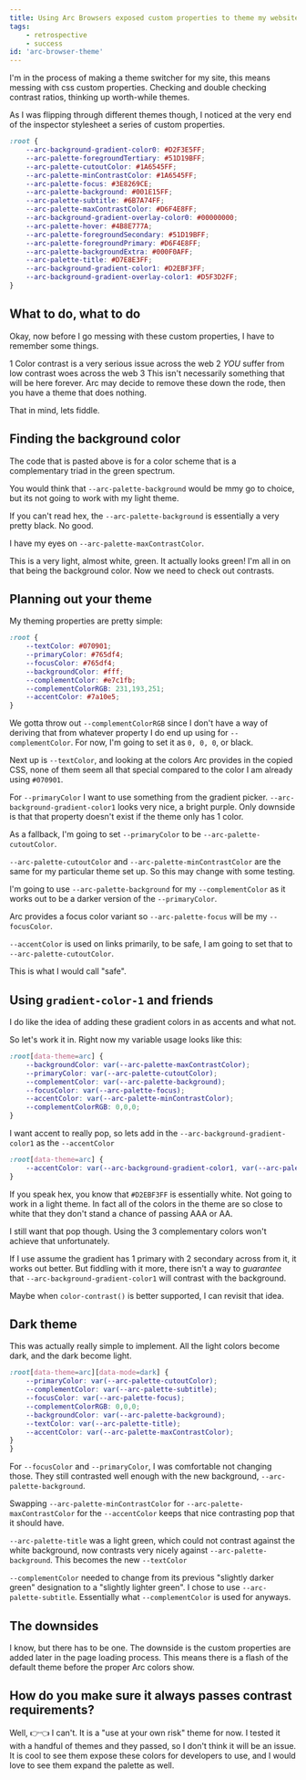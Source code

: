 ```yaml
---
title: Using Arc Browsers exposed custom properties to theme my website
tags: 
    - retrospective
    - success
id: 'arc-browser-theme'
---
```


I'm in the process of making a theme switcher for my site, this means messing with css custom properties. Checking and double checking contrast ratios, thinking up worth-while themes.

As I was flipping through different themes though, I noticed at the very end of the inspector stylesheet a series of custom properties.

```css
:root {
    --arc-background-gradient-color0: #D2F3E5FF;
    --arc-palette-foregroundTertiary: #51D19BFF;
    --arc-palette-cutoutColor: #1A6545FF;
    --arc-palette-minContrastColor: #1A6545FF;
    --arc-palette-focus: #3E8269CE;
    --arc-palette-background: #001E15FF;
    --arc-palette-subtitle: #6B7A74FF;
    --arc-palette-maxContrastColor: #D6F4E8FF;
    --arc-background-gradient-overlay-color0: #00000000;
    --arc-palette-hover: #4B8E777A;
    --arc-palette-foregroundSecondary: #51D19BFF;
    --arc-palette-foregroundPrimary: #D6F4E8FF;
    --arc-palette-backgroundExtra: #000F0AFF;
    --arc-palette-title: #D7E8E3FF;
    --arc-background-gradient-color1: #D2EBF3FF;
    --arc-background-gradient-overlay-color1: #D5F3D2FF;
}
```

## What to do, what to do

Okay, now before I go messing with these custom properties, I have to remember some things.

1 Color contrast is a very serious issue across the web
2 *_YOU_* suffer from low contrast woes across the web
3 This isn't necessarily something that will be here forever. Arc may decide to remove these down the rode, then you have a theme that does nothing.

That in mind, lets fiddle. 

## Finding the background color

The code that is pasted above is for a color scheme that is a complementary triad in the green spectrum.

You would think that `--arc-palette-background` would be mmy go to choice, but its not going to work with my light theme.

If you can't read hex, the `--arc-palette-background` is essentially a very pretty black. No good.

I have my eyes on `--arc-palette-maxContrastColor`.

This is a very light, almost white, green. It actually looks green! I'm all in on that being the background color. Now we need to check out contrasts.

## Planning out your theme

My theming properties are pretty simple:

```css
:root {
    --textColor: #070901;
    --primaryColor: #765df4;
    --focusColor: #765df4;
    --backgroundColor: #fff;
    --complementColor: #e7c1fb;
    --complementColorRGB: 231,193,251;
    --accentColor: #7a10e5;
}
```

We gotta throw out `--complementColorRGB` since I don't have a way of deriving that from whatever property I do end up using for `--complementColor`. For now, I'm going to set it as `0, 0, 0`, or black.

Next up is `--textColor`, and looking at the colors Arc provides in the copied CSS, none of them seem all that special compared to the color I am already using `#070901`. 

For `--primaryColor` I want to use something from the gradient picker. `--arc-background-gradient-color1` looks very nice, a bright purple. Only downside is that that property doesn't exist if the theme only has 1 color.

As a fallback, I'm going to set `--primaryColor` to be `--arc-palette-cutoutColor`.

`--arc-palette-cutoutColor` and `--arc-palette-minContrastColor` are the same for my particular theme set up. So this may change with some testing.

I'm going to use `--arc-palette-background` for my `--complementColor` as it works out to be a darker version of the `--primaryColor`.

Arc provides a focus color variant so `--arc-palette-focus` will be my `--focusColor`.

`--accentColor` is used on links primarily, to be safe, I am going to set that to `--arc-palette-cutoutColor`.

This is what I would call "safe".

## Using `gradient-color-1` and friends

I do like the idea of adding these gradient colors in as accents and what not.

So let's work it in. Right now my variable usage looks like this:

```css
:root[data-theme=arc] {
    --backgroundColor: var(--arc-palette-maxContrastColor);
    --primaryColor: var(--arc-palette-cutoutColor);
    --complementColor: var(--arc-palette-background);
    --focusColor: var(--arc-palette-focus);
    --accentColor: var(--arc-palette-minContrastColor);
    --complementColorRGB: 0,0,0;
}
```

I want accent to really pop, so lets add in the `--arc-background-gradient-color1` as the `--accentColor`

```css
:root[data-theme=arc] {
    --accentColor: var(--arc-background-gradient-color1, var(--arc-palette-minContrastColor));
}
```

If you speak hex, you know that `#D2EBF3FF` is essentially white. Not going to work in a light theme. In fact all of the colors in the theme are so close to white that they don't stand a chance of passing AAA or AA.

I still want that pop though. Using the 3 complementary colors won't achieve that unfortunately.

If I use assume the gradient has 1 primary with 2 secondary across from it, it works out better. But fiddling with it more, there isn't a way to _guarantee_ that `--arc-background-gradient-color1` will contrast with the background.

Maybe when `color-contrast()` is better supported, I can revisit that idea.

## Dark theme

This was actually really simple to implement. All the light colors become dark, and the dark become light.

```css
:root[data-theme=arc][data-mode=dark] {
    --primaryColor: var(--arc-palette-cutoutColor);
    --complementColor: var(--arc-palette-subtitle);
    --focusColor: var(--arc-palette-focus);
    --complementColorRGB: 0,0,0;
    --backgroundColor: var(--arc-palette-background);
    --textColor: var(--arc-palette-title);
    --accentColor: var(--arc-palette-maxContrastColor);
}
}
```

For `--focusColor` and `--primaryColor`, I was comfortable not changing those. They still contrasted well enough with the new background, `--arc-palette-background`.

Swapping `--arc-palette-minContrastColor` for `--arc-palette-maxContrastColor` for the `--accentColor` keeps that nice contrasting pop that it should have.

`--arc-palette-title` was a light green, which could not contrast against the white background, now contrasts very nicely against `--arc-palette-background`. This becomes the new `--textColor`

`--complementColor` needed to change from its previous "slightly darker green" designation to a "slightly lighter green". I chose to use `--arc-palette-subtitle`. Essentially what `--complementColor` is used for anyways.

## The downsides

I know, but there has to be one. The downside is the custom properties are added later in the page loading process. This means there is a flash of the default theme before the proper Arc colors show.

## How do you make sure it always passes contrast requirements?

Well, 👉👈 I can't. It is a "use at your own risk" theme for now. I tested it with a handful of themes and they passed, so I don't think it will be an issue. It is cool to see them expose these colors for developers to use, and I would love to see them expand the palette as well.
